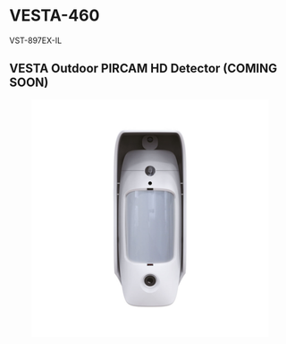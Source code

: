 # VESTA-460

VST-897EX-IL

## VESTA Outdoor PIRCAM HD Detector  (COMING SOON)

<figure><img src=".gitbook/assets/image (2) (1) (1) (1) (1) (1).png" alt=""><figcaption></figcaption></figure>
